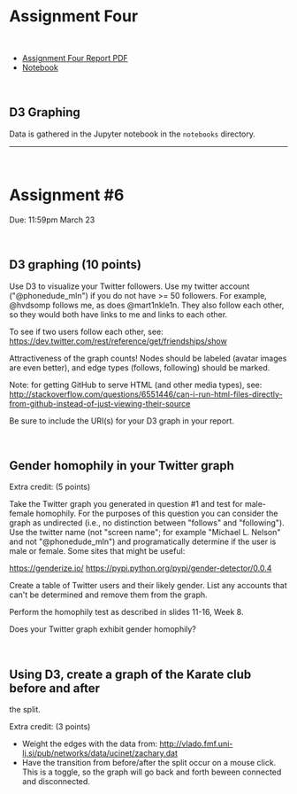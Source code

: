 # Assignment Four
&nbsp;

*   [Assignment Four Report PDF](http://datenstrom.gitlab.io/cs532-s17/pdfs/assignment_six.pdf)
*   [Notebook](http://datenstrom.gitlab.io/cs532-s17/notebooks/.html)

&nbsp;
## D3 Graphing

Data is gathered in the Jupyter notebook in the `notebooks` directory.


-----------------------------------------------------------------------

&nbsp;
# Assignment #6
Due: 11:59pm March 23

&nbsp;
## D3 graphing (10 points)

Use D3 to visualize your Twitter followers.  Use my twitter account
("@phonedude_mln") if you do not have >= 50 followers.  For example,
@hvdsomp follows me, as does @mart1nkle1n.  They also follow each
other, so they would both have links to me and links to each other.

To see if two users follow each other, see:
https://dev.twitter.com/rest/reference/get/friendships/show

Attractiveness of the graph counts!  Nodes should be labeled (avatar
images are even better), and edge types (follows, following) should
be marked.

Note: for getting GitHub to serve HTML (and other media types), see:
http://stackoverflow.com/questions/6551446/can-i-run-html-files-directly-from-github-instead-of-just-viewing-their-source

Be sure to include the URI(s) for your D3 graph in your report. 


&nbsp;
## Gender homophily in your Twitter graph 

Extra credit: (5 points)

Take the Twitter graph you generated in question #1 and test for
male-female homophily.  For the purposes of this question you can
consider the graph as undirected (i.e., no distinction between
"follows" and "following").  Use the twitter name (not "screen
name"; for example "Michael L. Nelson" and not "@phonedude_mln")
and programatically determine if the user is male or female.  Some
sites that might be useful:

https://genderize.io/
https://pypi.python.org/pypi/gender-detector/0.0.4

Create a table of Twitter users and their likely gender.  List any 
accounts that can't be determined and remove them from the graph.

Perform the homophily test as described in slides 11-16, Week 8.

Does your Twitter graph exhibit gender homophily?


&nbsp;
## Using D3, create a graph of the Karate club before and after
the split.

Extra credit: (3 points)

* Weight the edges with the data from: http://vlado.fmf.uni-lj.si/pub/networks/data/ucinet/zachary.dat
* Have the transition from before/after the split occur on a mouse click.  This is a toggle, so the graph will go back and forth beween connected and disconnected.
